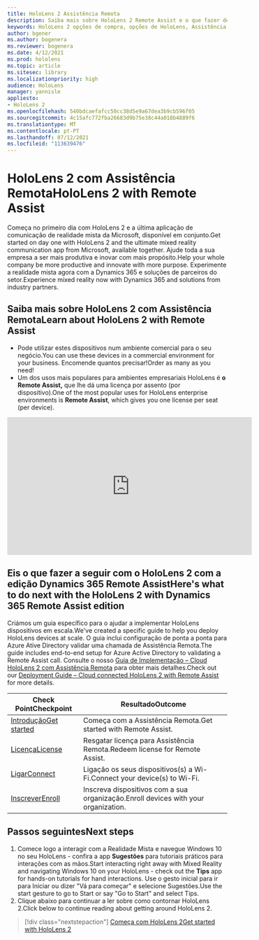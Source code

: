 ```yaml
---
title: HoloLens 2 Assistência Remota
description: Saiba mais sobre HoloLens 2 Remote Assist e o que fazer depois de obter um dos seus.
keywords: HoloLens 2 opções de compra, opções de HoloLens, Assistência Remota
author: bgener
ms.author: bogenera
ms.reviewer: bogenera
ms.date: 4/12/2021
ms.prod: hololens
ms.topic: article
ms.sitesec: library
ms.localizationpriority: high
audience: HoloLens
manager: yannisle
appliesto:
- HoloLens 2
ms.openlocfilehash: 540bdcaefafcc50cc38d5e9a67dea3b9cb596f05
ms.sourcegitcommit: 4c15afc772fba26683d9b75e38c44a018b4889f6
ms.translationtype: MT
ms.contentlocale: pt-PT
ms.lasthandoff: 07/12/2021
ms.locfileid: "113639476"
---
```

# <a name="hololens-2-with-remote-assist"></a><span data-ttu-id="b460a-104">HoloLens 2 com Assistência Remota</span><span class="sxs-lookup"><span data-stu-id="b460a-104">HoloLens 2 with Remote Assist</span></span>

<span data-ttu-id="b460a-105">Começa no primeiro dia com HoloLens 2 e a última aplicação de comunicação de realidade mista da Microsoft, disponível em conjunto.</span><span class="sxs-lookup"><span data-stu-id="b460a-105">Get started on day one with HoloLens 2 and the ultimate mixed reality communication app from Microsoft, available together.</span></span> <span data-ttu-id="b460a-106">Ajude toda a sua empresa a ser mais produtiva e inovar com mais propósito.</span><span class="sxs-lookup"><span data-stu-id="b460a-106">Help your whole company be more productive and innovate with more purpose.</span></span> <span data-ttu-id="b460a-107">Experimente a realidade mista agora com a Dynamics 365 e soluções de parceiros do setor.</span><span class="sxs-lookup"><span data-stu-id="b460a-107">Experience mixed reality now with Dynamics 365 and solutions from industry partners.</span></span>

## <a name="learn-about-hololens-2-with-remote-assist"></a><span data-ttu-id="b460a-108">Saiba mais sobre HoloLens 2 com Assistência Remota</span><span class="sxs-lookup"><span data-stu-id="b460a-108">Learn about HoloLens 2 with Remote Assist</span></span>
- <span data-ttu-id="b460a-109">Pode utilizar estes dispositivos num ambiente comercial para o seu negócio.</span><span class="sxs-lookup"><span data-stu-id="b460a-109">You can use these devices in a commercial environment for your business.</span></span> <span data-ttu-id="b460a-110">Encomende quantos precisar!</span><span class="sxs-lookup"><span data-stu-id="b460a-110">Order as many as you need!</span></span>
- <span data-ttu-id="b460a-111">Um dos usos mais populares para ambientes empresariais HoloLens é **o Remote Assist,** que lhe dá uma licença por assento (por dispositivo).</span><span class="sxs-lookup"><span data-stu-id="b460a-111">One of the most popular uses for HoloLens enterprise environments is **Remote Assist**, which gives you one license per seat (per device).</span></span>

<iframe width="560" height="315" src="https://www.youtube.com/embed/d3YT8j0yYl0" frameborder="0" allow="accelerometer; autoplay; clipboard-write; encrypted-media; gyroscope; picture-in-picture" allowfullscreen></iframe>

## <a name="heres-what-to-do-next-with-the-hololens-2-with-dynamics-365-remote-assist-edition"></a><span data-ttu-id="b460a-112">Eis o que fazer a seguir com o HoloLens 2 com a edição Dynamics 365 Remote Assist</span><span class="sxs-lookup"><span data-stu-id="b460a-112">Here's what to do next with the HoloLens 2 with Dynamics 365 Remote Assist edition</span></span>

<span data-ttu-id="b460a-113">Criámos um guia específico para o ajudar a implementar HoloLens dispositivos em escala.</span><span class="sxs-lookup"><span data-stu-id="b460a-113">We've created a specific guide to help you deploy HoloLens devices at scale.</span></span> <span data-ttu-id="b460a-114">O guia inclui configuração de ponta a ponta para Azure Ative Directory validar uma chamada de Assistência Remota.</span><span class="sxs-lookup"><span data-stu-id="b460a-114">The guide includes end-to-end setup for Azure Active Directory to validating a Remote Assist call.</span></span> <span data-ttu-id="b460a-115">Consulte o nosso [Guia de Implementação – Cloud HoloLens 2 com Assistência Remota](hololens2-cloud-connected-overview.md) para obter mais detalhes.</span><span class="sxs-lookup"><span data-stu-id="b460a-115">Check out our [Deployment Guide – Cloud connected HoloLens 2 with Remote Assist](hololens2-cloud-connected-overview.md) for more details.</span></span>

| <span data-ttu-id="b460a-116">Check Point</span><span class="sxs-lookup"><span data-stu-id="b460a-116">Checkpoint</span></span>  | <span data-ttu-id="b460a-117">Resultado</span><span class="sxs-lookup"><span data-stu-id="b460a-117">Outcome</span></span>                                |
|-------------|----------------------------------------|
| [<span data-ttu-id="b460a-118">Introdução</span><span class="sxs-lookup"><span data-stu-id="b460a-118">Get started</span></span>](/dynamics365/mixed-reality/remote-assist/overview-hololens) | <span data-ttu-id="b460a-119">Começa com a Assistência Remota.</span><span class="sxs-lookup"><span data-stu-id="b460a-119">Get started with Remote Assist.</span></span>        |
| [<span data-ttu-id="b460a-120">Licença</span><span class="sxs-lookup"><span data-stu-id="b460a-120">License</span></span>](/dynamics365/mixed-reality/remote-assist/deploy-remote-assist#add-and-assign-licenses)     | <span data-ttu-id="b460a-121">Resgatar licença para Assistência Remota.</span><span class="sxs-lookup"><span data-stu-id="b460a-121">Redeem license for Remote Assist.</span></span>      |
| [<span data-ttu-id="b460a-122">Ligar</span><span class="sxs-lookup"><span data-stu-id="b460a-122">Connect</span></span>](/hololens/hololens-network)     | <span data-ttu-id="b460a-123">Ligação os seus dispositivos(s) a Wi-Fi.</span><span class="sxs-lookup"><span data-stu-id="b460a-123">Connect your device(s) to Wi-Fi.</span></span>       |
| [<span data-ttu-id="b460a-124">Inscrever</span><span class="sxs-lookup"><span data-stu-id="b460a-124">Enroll</span></span>](/hololens/hololens-enroll-mdm)      | <span data-ttu-id="b460a-125">Inscreva dispositivos com a sua organização.</span><span class="sxs-lookup"><span data-stu-id="b460a-125">Enroll devices with your organization.</span></span> |

## <a name="next-steps"></a><span data-ttu-id="b460a-126">Passos seguintes</span><span class="sxs-lookup"><span data-stu-id="b460a-126">Next steps</span></span>

1. <span data-ttu-id="b460a-127">Comece logo a interagir com a Realidade Mista e navegue Windows 10 no seu HoloLens - confira a app **Sugestões** para tutoriais práticos para interações com as mãos.</span><span class="sxs-lookup"><span data-stu-id="b460a-127">Start interacting right away with Mixed Reality and navigating Windows 10 on your HoloLens - check out the **Tips** app for hands-on tutorials for hand interactions.</span></span> <span data-ttu-id="b460a-128">Use o gesto inicial para ir para Iniciar ou dizer "Vá para começar" e selecione Sugestões.</span><span class="sxs-lookup"><span data-stu-id="b460a-128">Use the start gesture to go to Start or say "Go to Start" and select Tips.</span></span>
1. <span data-ttu-id="b460a-129">Clique abaixo para continuar a ler sobre como contornar HoloLens 2.</span><span class="sxs-lookup"><span data-stu-id="b460a-129">Click below to continue reading about getting around HoloLens 2.</span></span>

> [!div class="nextstepaction"]
> [<span data-ttu-id="b460a-130">Começa com HoloLens 2</span><span class="sxs-lookup"><span data-stu-id="b460a-130">Get started with HoloLens 2</span></span>](hololens2-basic-usage.md)
